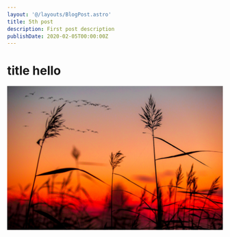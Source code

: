 ```yaml
---
layout: '@/layouts/BlogPost.astro'
title: 5th post
description: First post description
publishDate: 2020-02-05T00:00:00Z
---
```


# title hello

![Random image](/src/images/random.jpeg)

